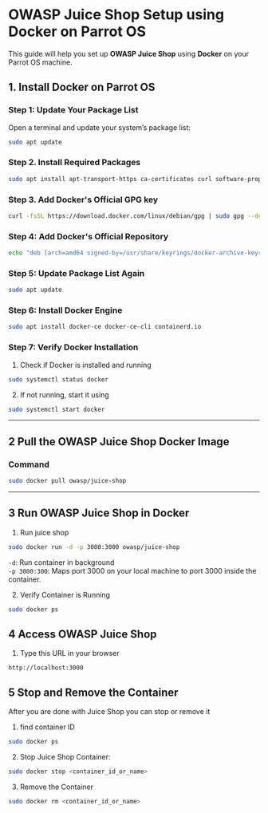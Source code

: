 # OWASP Juice Shop Setup using Docker on Parrot OS

This guide will help you set up **OWASP Juice Shop** using **Docker** on your Parrot OS machine.

## 1. Install Docker on Parrot OS

### Step 1: Update Your Package List
Open a terminal and update your system’s package list:

```bash
sudo apt update
```

### Step 2. Install Required Packages

```bash 
sudo apt install apt-transport-https ca-certificates curl software-properties-common
```

### Step 3. Add Docker's Official GPG key

```bash
curl -fsSL https://download.docker.com/linux/debian/gpg | sudo gpg --dearmor -o /usr/share/keyrings/docker-archive-keyring.gpg
```

### Step 4: Add Docker's Official Repository

```bash
echo "deb [arch=amd64 signed-by=/usr/share/keyrings/docker-archive-keyring.gpg] https://download.docker.com/linux/debian $(lsb_release -cs) stable" | sudo tee /etc/apt/sources.list.d/docker.list > /dev/null
```

### Step 5: Update Package List Again

```bash
sudo apt update
```

### Step 6: Install Docker Engine

```bash
sudo apt install docker-ce docker-ce-cli containerd.io
```

### Step 7: Verify Docker Installation

1. Check if Docker is installed and running

```bash
sudo systemctl status docker
```

2. If not running, start it using

```bash
sudo systemctl start docker
```

---

## 2 Pull the OWASP Juice Shop Docker Image

### Command

```bash
sudo docker pull owasp/juice-shop
```

---

## 3 Run OWASP Juice Shop in Docker

1. Run juice shop

```bash
sudo docker run -d -p 3000:3000 owasp/juice-shop
```

``-d``: Run container in background <br>
``-p 3000:300``: Maps port 3000 on your local machine to port 3000 inside the container.

2. Verify Container is Running

```bash
sudo docker ps
```

## 4 Access OWASP Juice Shop

1. Type this URL in your browser

```arduino
http://localhost:3000
```

## 5 Stop and Remove the Container

After you are done with Juice Shop you can stop or remove it 

1. find container ID

```bash
sudo docker ps
```

2. Stop Juice Shop Container:

```bash
sudo docker stop <container_id_or_name>
```

3. Remove the Container

```bash
sudo docker rm <container_id_or_name>
```
